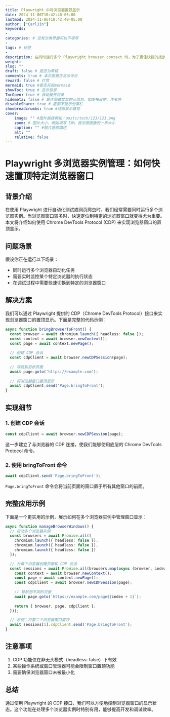 ```yaml
---
title: Playwright 中将浏览器置顶显示
date: 2024-11-06T10:42:40-05:00
lastmod: 2024-11-06T10:42:40-05:00
author: ["CarlJin"]
keywords: 
- 
categories: # 没有分类界面可以不填写
- 
tags: # 标签
- 
description: 在同时运行多个 Playwright browser context 时，为了更佳快捷的找到浏览器，我们通常需要快速的以编程方式显示某个浏览器（置顶），本文将为你介绍如何在 playwright 中实现
weight:
slug: ""
draft: false # 是否为草稿
comments: true # 本页面是否显示评论
reward: false # 打赏
mermaid: true #是否开启mermaid
showToc: true # 显示目录
TocOpen: true # 自动展开目录
hidemeta: false # 是否隐藏文章的元信息，如发布日期、作者等
disableShare: true # 底部不显示分享栏
showbreadcrumbs: true #顶部显示路径
cover:
    image: "" #图片路径例如：posts/tech/123/123.png
    zoom: # 图片大小，例如填写 50% 表示原图像的一半大小
    caption: "" #图片底部描述
    alt: ""
    relative: false
---
```



# Playwright 多浏览器实例管理：如何快速置顶特定浏览器窗口

## 背景介绍

在使用 Playwright 进行自动化测试或网页爬虫时，我们经常需要同时运行多个浏览器实例。当浏览器窗口较多时，快速定位到特定的浏览器窗口就变得尤为重要。本文将介绍如何使用 Chrome DevTools Protocol (CDP) 来实现浏览器窗口的置顶显示。

## 问题场景

假设你正在运行以下场景：
- 同时运行多个浏览器自动化任务
- 需要实时监控某个特定浏览器的执行状态
- 在调试过程中需要快速切换到特定的浏览器窗口

## 解决方案

我们可以通过 Playwright 提供的 CDP（Chrome DevTools Protocol）接口来实现浏览器窗口的置顶显示。下面是完整的代码示例：

```typescript
async function bringBrowserToFront() {
  const browser = await chromium.launch({ headless: false });
  const context = await browser.newContext();
  const page = await context.newPage();
  
  // 创建 CDP 会话
  const cdpClient = await browser.newCDPSession(page);
  
  // 导航到目标页面
  await page.goto('https://example.com');
  
  // 将浏览器窗口置顶显示
  await cdpClient.send('Page.bringToFront');
}
```

## 实现细节

### 1. 创建 CDP 会话

```typescript
const cdpClient = await browser.newCDPSession(page);
```

这一步建立了与浏览器的 CDP 连接，使我们能够使用底层的 Chrome DevTools Protocol 命令。

### 2. 使用 bringToFront 命令

```typescript
await cdpClient.send('Page.bringToFront');
```

`Page.bringToFront` 命令会将当前页面的窗口置于所有其他窗口的前面。

## 完整应用示例

下面是一个更实用的示例，展示如何在多个浏览器实例中管理窗口显示：

```typescript
async function manageBrowserWindows() {
  // 启动多个浏览器实例
  const browsers = await Promise.all([
    chromium.launch({ headless: false }),
    chromium.launch({ headless: false }),
    chromium.launch({ headless: false })
  ]);

  // 为每个浏览器创建页面和 CDP 会话
  const sessions = await Promise.all(browsers.map(async (browser, index) => {
    const context = await browser.newContext();
    const page = await context.newPage();
    const cdpClient = await browser.newCDPSession(page);
    
    // 导航到不同的页面
    await page.goto(`https://example.com/page${index + 1}`);
    
    return { browser, page, cdpClient };
  }));

  // 示例：将第二个浏览器窗口置顶
  await sessions[1].cdpClient.send('Page.bringToFront');
}
```

## 注意事项

1. CDP 功能仅在非无头模式（headless: false）下有效
2. 某些操作系统或窗口管理器可能会限制窗口置顶功能
3. 需要确保浏览器窗口未被最小化

## 总结

通过使用 Playwright 的 CDP 接口，我们可以方便地控制浏览器窗口的显示状态。这个功能在处理多个浏览器实例时特别有用，能够提高开发和调试效率。

